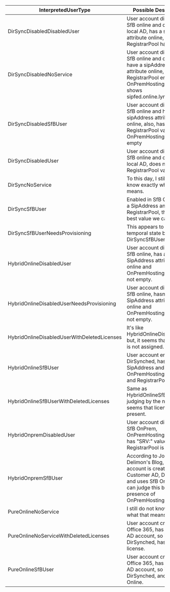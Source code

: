 
| InterpretedUserType | Possible Description |
|------- | -------------------- |
|DirSyncDisabledDisabledUser| User account disabled in SfB online and disabled in local AD, has a sipAddress attribute online, RegistrarPool has a value
|DirSyncDisabledNoService| User account disabled in SfB online and does not have a sipAddress attribute online, RegistrarPool empty, OnPremHostingProvider shows sipfed.online.lync.com
|DirSyncDisabledSfBUser| User account disabled in SfB online and has a sipAddress attribute online, also, has a RegistrarPool value and OnPremHostingProvider is empty
|DirSyncDisabledUser| User account disabled in SfB online and disabled in local AD, does not have a RegistrarPool value.
|DirSyncNoService| To this day, I still do not know exactly what that means.
|DirSyncSfBUser| Enabled in SfB Online, has a SipAddress and has a RegistrarPool, this is the best value we can get.
|DirSyncSfBUserNeedsProvisioning| This appears to be a temporal state before DirSyncSfBUser
|HybridOnlineDisabledUser| User account disabled in SfB online, has a SipAddress attribute online and OnPremHostingProvider is not empty.
|HybridOnlineDisabledUserNeedsProvisioning| User account disabled in SfB online, hasn't a SipAddress attribute online and OnPremHostingProvider is not empty.
|HybridOnlineDisabledUserWithDeletedLicenses| It's like HybridOnlineDisabledUser but, it seems that license is not assigned.
|HybridOnlineSfBUser| User account enabled and DirSynched, has a SipAddress and a OnPremHostingProvider and RegistrarPool.
|HybridOnlineSfBUserWithDeletedLicenses| Same as HybridOnlineSfBUser but judging by the name, it seems that license is not present.
|HybridOnpremDisabledUser| User account disabled in SfB OnPrem, OnPremHostingProvider has "SRV:" value and RegistrarPool is empty.
|HybridOnpremSfBUser| According to Johan Delimon's Blog, the account is created at Customer AD, DirSynched and uses SfB OnPrem, we can judge this by the presence of OnPremHostingProvider
|PureOnlineNoService| I still do not know exactly what that means.
|PureOnlineNoServiceWithDeletedLicenses| User account created in Office 365, has no local AD account, so is not DirSynched, has no SfB license.
|PureOnlineSfBUser| User account created in Office 365, has no local AD account, so is not DirSynched, and uses SfB Online.

